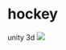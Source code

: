 # hockey
unity 3d
[![](http://img.youtube.com/vi/kV2LOvPD2oQ/0.jpg)]("http://www.youtube.com/watch?v=kV2LOvPD2oQ")
